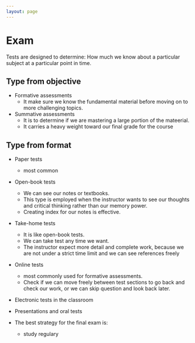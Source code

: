 ```yaml
---
layout: page
---
```


# Exam

Tests are designed to determine:
    How much we know about a particular subject at a particular point in time.
    
## Type from objective

* Formative assessments
    * It make sure we know the fundamental material before moving on to more challenging topics.
* Summative assessments
    * It is to determine if we are mastering a large portion of the mateerial.
    * It carries a heavy weight toward our final grade for the course
    
## Type from format

* Paper tests
    * most common
* Open-book tests
    * We can see our notes or textbooks.
    * This type is employed when the instructor wants to see our thoughts and critical thinking rather than our memory power.
    * Creating index for our notes is effective.
* Take-home tests
    * It is like open-book tests.
    * We can take test any time we want.
    * The instructor expect more detail and complete work,
    because we are not under a strict time limit and we can see references freely
* Online tests
    * most commonly used for formative assessments.
    * Check if we can move freely between test sections to go back and check our work,
    or we can skip question and look back later.
* Electronic tests in the classroom
* Presentations and oral tests

* The best strategy for the final exam is:
    * study regulary
